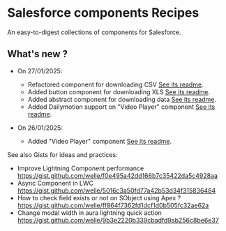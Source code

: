 # Salesforce components Recipes

An easy-to-digest collections of components for Salesforce.

## What's new ?

- On 27/01/2025:

  - Refactored component for downloading CSV [See its readme](<./Button Download CSV/readme.md>).
  - Added button component for downloading XLS [See its readme](<./Button Download XLS/readme.md>).
  - Added abstract component for downloading data [See its readme](<./Abstract Button Download Data/readme.md>).
  - Added Dailymotion support on "Video Player" component [See its readme](<./Video Player/readme.md>).

- On 26/01/2025:

  - Added "Video Player" component [See its readme](<./Video Player/readme.md>).

See also Gists for ideas and practices:

- Improve Lightning Component performance https://gist.github.com/welle/f0e495a42dd166b7c35422da5c4928aa
- Async Component in LWC https://gist.github.com/welle/5016c3a50fd77a42b53d34f315836484
- How to check field exists or not on SObject using Apex ? https://gist.github.com/welle/ff864f7362fd1dcf1d0b505fc32ae62a
- Change modal width in aura lightning quick action https://gist.github.com/welle/9b3e2220b339cbadfd9ab256c8be6e37

